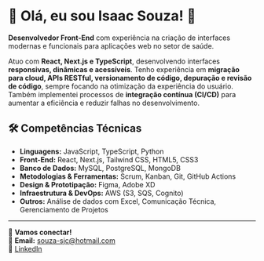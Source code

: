 # 👋 Olá, eu sou Isaac Souza! 🚀  

**Desenvolvedor Front-End** com experiência na criação de interfaces modernas e funcionais para aplicações web no setor de saúde.  

Atuo com **React, Next.js e TypeScript**, desenvolvendo interfaces **responsivas, dinâmicas e acessíveis**. Tenho experiência em **migração para cloud, APIs RESTful, versionamento de código, depuração e revisão de código**, sempre focando na otimização da experiência do usuário. Também implementei processos de **integração contínua (CI/CD)** para aumentar a eficiência e reduzir falhas no desenvolvimento.  

## 🛠️ Competências Técnicas  
- **Linguagens:** JavaScript, TypeScript, Python  
- **Front-End:** React, Next.js, Tailwind CSS, HTML5, CSS3  
- **Banco de Dados:** MySQL, PostgreSQL, MongoDB  
- **Metodologias & Ferramentas:** Scrum, Kanban, Git, GitHub Actions  
- **Design & Prototipação:** Figma, Adobe XD  
- **Infraestrutura & DevOps:** AWS (S3, SQS, Cognito)  
- **Outros:** Análise de dados com Excel, Comunicação Técnica, Gerenciamento de Projetos  

---

💬 **Vamos conectar!**  
📧 **Email:** [souza-sjc@hotmail.com](mailto:souza-sjc@hotmail.com)  
💼 [LinkedIn](https://www.linkedin.com/in/isaacsouzasantos
)  
